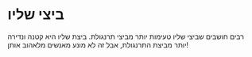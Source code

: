 # ביצי שליו

רבים חושבים שביצי שליו טעימות יותר מביצי תרנגולת. ביצת שליו היא קטנה ונדירה יותר
מביצת התרנגולת, אבל זה לא מונע מאנשים מלאהוב אותן!

